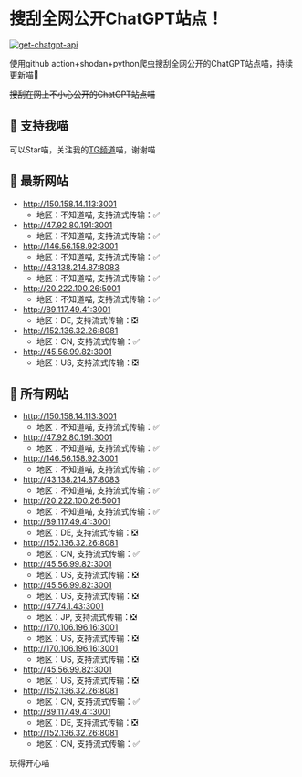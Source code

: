 # 搜刮全网公开ChatGPT站点！

[![get-chatgpt-api](https://github.com/PuddinCat/Free-ChatGPT-ChatBot/actions/workflows/main.yaml/badge.svg)](https://github.com/PuddinCat/Free-ChatGPT-ChatBot/actions/workflows/main.yaml)

使用github action+shodan+python爬虫搜刮全网公开的ChatGPT站点喵，持续更新喵🥳

~~搜刮在网上不小心公开的ChatGPT站点喵~~

## 🚀 支持我喵

可以Star喵，关注我的[TG频道](https://t.me/puddin_share)喵，谢谢喵

## 📖 最新网站

- http://150.158.14.113:3001
  - 地区：不知道喵, 支持流式传输：✅
- http://47.92.80.191:3001
  - 地区：不知道喵, 支持流式传输：✅
- http://146.56.158.92:3001
  - 地区：不知道喵, 支持流式传输：✅
- http://43.138.214.87:8083
  - 地区：不知道喵, 支持流式传输：✅
- http://20.222.100.26:5001
  - 地区：不知道喵, 支持流式传输：✅
- http://89.117.49.41:3001
  - 地区：DE, 支持流式传输：❎
- http://152.136.32.26:8081
  - 地区：CN, 支持流式传输：✅
- http://45.56.99.82:3001
  - 地区：US, 支持流式传输：❎


## 📖 所有网站

- http://150.158.14.113:3001
  - 地区：不知道喵, 支持流式传输：✅
- http://47.92.80.191:3001
  - 地区：不知道喵, 支持流式传输：✅
- http://146.56.158.92:3001
  - 地区：不知道喵, 支持流式传输：✅
- http://43.138.214.87:8083
  - 地区：不知道喵, 支持流式传输：✅
- http://20.222.100.26:5001
  - 地区：不知道喵, 支持流式传输：✅
- http://89.117.49.41:3001
  - 地区：DE, 支持流式传输：❎
- http://152.136.32.26:8081
  - 地区：CN, 支持流式传输：✅
- http://45.56.99.82:3001
  - 地区：US, 支持流式传输：❎
- http://45.56.99.82:3001
  - 地区：US, 支持流式传输：❎
- http://47.74.1.43:3001
  - 地区：JP, 支持流式传输：❎
- http://170.106.196.16:3001
  - 地区：US, 支持流式传输：❎
- http://170.106.196.16:3001
  - 地区：US, 支持流式传输：❎
- http://45.56.99.82:3001
  - 地区：US, 支持流式传输：❎
- http://152.136.32.26:8081
  - 地区：CN, 支持流式传输：✅
- http://89.117.49.41:3001
  - 地区：DE, 支持流式传输：❎
- http://152.136.32.26:8081
  - 地区：CN, 支持流式传输：✅


玩得开心喵
